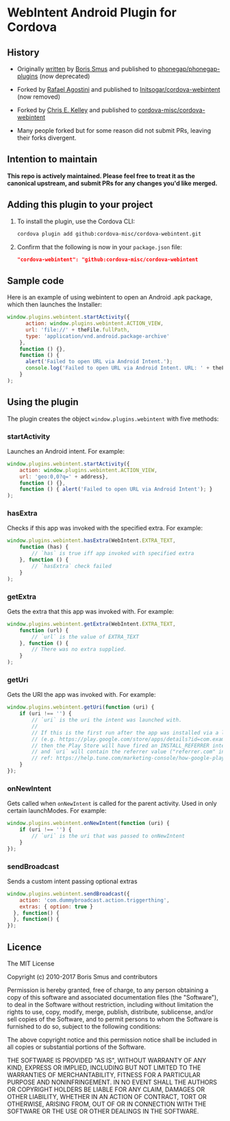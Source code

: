 # WebIntent Android Plugin for Cordova

## History

- Originally [written](http://smus.com/android-phonegap-plugins/)
  by [Boris Smus](https://github.com/borismus)
  and published to
  [phonegap/phonegap-plugins](https://github.com/phonegap/phonegap-plugins/tree/DEPRECATED/Android/WebIntent)
  (now deprecated)

- Forked by [Rafael Agostini](https://github.com/Initsogar)
  and published to
  [Initsogar/cordova-webintent](https://github.com/Initsogar/cordova-webintent)
  (now removed)

- Forked by [Chris E. Kelley](https://github.com/chrisekelley)
  and published to
  [cordova-misc/cordova-webintent](https://github.com/cordova-misc/cordova-webintent)

- Many people forked but for some reason did not submit PRs,
  leaving their forks divergent.

## Intention to maintain

**This repo is actively maintained. Please feel free to treat it as the
canonical upstream, and submit PRs for any changes you'd like merged.**

## Adding this plugin to your project

1. To install the plugin, use the Cordova CLI:

    ```bash
    cordova plugin add github:cordova-misc/cordova-webintent.git
    ```

1. Confirm that the following is now in your `package.json` file:

    ```json
    "cordova-webintent": "github:cordova-misc/cordova-webintent
    ```

## Sample code

Here is an example of using webintent to open an Android .apk package, which then launches the Installer:

```javascript
window.plugins.webintent.startActivity({
      action: window.plugins.webintent.ACTION_VIEW,
      url: 'file://' + theFile.fullPath,
      type: 'application/vnd.android.package-archive'
    },
    function () {},
    function () {
      alert('Failed to open URL via Android Intent.');
      console.log('Failed to open URL via Android Intent. URL: ' + theFile.fullPath);
    }
);
```

## Using the plugin

The plugin creates the object `window.plugins.webintent` with five methods:

### startActivity

Launches an Android intent. For example:

```javascript
window.plugins.webintent.startActivity({
    action: window.plugins.webintent.ACTION_VIEW,
    url: 'geo:0,0?q=' + address},
    function () {},
    function () { alert('Failed to open URL via Android Intent'); }
);
```

### hasExtra

Checks if this app was invoked with the specified extra. For example:

```javascript
window.plugins.webintent.hasExtra(WebIntent.EXTRA_TEXT,
    function (has) {
        // `has` is true iff app invoked with specified extra
    }, function () {
        // `hasExtra` check failed
    }
);
```

### getExtra

Gets the extra that this app was invoked with. For example:

```javascript
window.plugins.webintent.getExtra(WebIntent.EXTRA_TEXT,
    function (url) {
        // `url` is the value of EXTRA_TEXT
    }, function () {
        // There was no extra supplied.
    }
);
```

### getUri

Gets the URI the app was invoked with. For example:

```javascript
window.plugins.webintent.getUri(function (uri) {
    if (uri !== '') {
        // `uri` is the uri the intent was launched with.
        //
        // If this is the first run after the app was installed via a link with an install referrer
        // (e.g. https://play.google.com/store/apps/details?id=com.example.app&referrer=referrer.com)
        // then the Play Store will have fired an INSTALL_REFERRER intent that this plugin handles,
        // and `uri` will contain the referrer value ("referrer.com" in the example above).
        // ref: https://help.tune.com/marketing-console/how-google-play-install-referrer-works/
    }
});
```

### onNewIntent

Gets called when `onNewIntent` is called for the parent activity.
Used in only certain launchModes. For example:

```javascript
window.plugins.webintent.onNewIntent(function (uri) {
    if (uri !== '') {
        // `uri` is the uri that was passed to onNewIntent
    }
});
```

### sendBroadcast
Sends a custom intent passing optional extras

```javascript
window.plugins.webintent.sendBroadcast({
    action: 'com.dummybroadcast.action.triggerthing',
    extras: { option: true }
  }, function() {
  }, function() {
});
```

## Licence ##

The MIT License

Copyright (c) 2010-2017 Boris Smus and contributors

Permission is hereby granted, free of charge, to any person obtaining a copy
of this software and associated documentation files (the "Software"), to deal
in the Software without restriction, including without limitation the rights
to use, copy, modify, merge, publish, distribute, sublicense, and/or sell
copies of the Software, and to permit persons to whom the Software is
furnished to do so, subject to the following conditions:

The above copyright notice and this permission notice shall be included in
all copies or substantial portions of the Software.

THE SOFTWARE IS PROVIDED "AS IS", WITHOUT WARRANTY OF ANY KIND, EXPRESS OR
IMPLIED, INCLUDING BUT NOT LIMITED TO THE WARRANTIES OF MERCHANTABILITY,
FITNESS FOR A PARTICULAR PURPOSE AND NONINFRINGEMENT. IN NO EVENT SHALL THE
AUTHORS OR COPYRIGHT HOLDERS BE LIABLE FOR ANY CLAIM, DAMAGES OR OTHER
LIABILITY, WHETHER IN AN ACTION OF CONTRACT, TORT OR OTHERWISE, ARISING FROM,
OUT OF OR IN CONNECTION WITH THE SOFTWARE OR THE USE OR OTHER DEALINGS IN
THE SOFTWARE.
